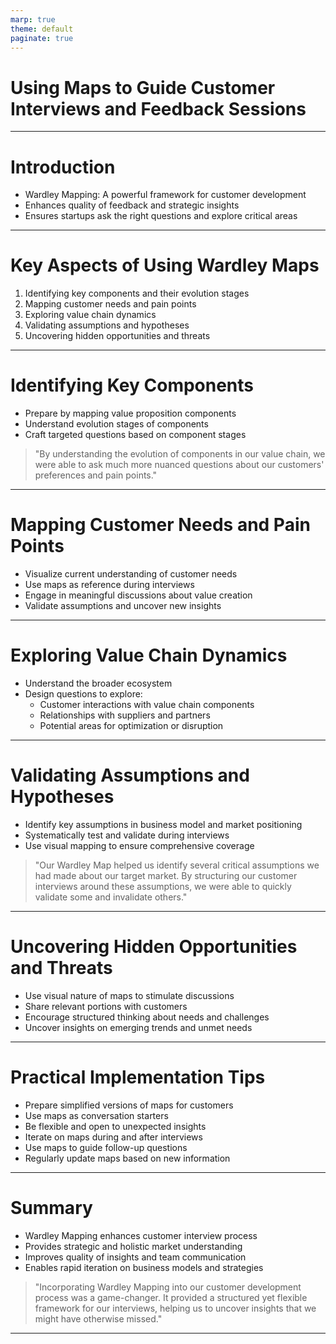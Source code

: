 ```yaml
---
marp: true
theme: default
paginate: true
---
```


# Using Maps to Guide Customer Interviews and Feedback Sessions

---

# Introduction

- Wardley Mapping: A powerful framework for customer development
- Enhances quality of feedback and strategic insights
- Ensures startups ask the right questions and explore critical areas

---

# Key Aspects of Using Wardley Maps

1. Identifying key components and their evolution stages
2. Mapping customer needs and pain points
3. Exploring value chain dynamics
4. Validating assumptions and hypotheses
5. Uncovering hidden opportunities and threats

---

# Identifying Key Components

- Prepare by mapping value proposition components
- Understand evolution stages of components
- Craft targeted questions based on component stages

> "By understanding the evolution of components in our value chain, we were able to ask much more nuanced questions about our customers' preferences and pain points."

---

# Mapping Customer Needs and Pain Points

- Visualize current understanding of customer needs
- Use maps as reference during interviews
- Engage in meaningful discussions about value creation
- Validate assumptions and uncover new insights

---

# Exploring Value Chain Dynamics

- Understand the broader ecosystem
- Design questions to explore:
  - Customer interactions with value chain components
  - Relationships with suppliers and partners
  - Potential areas for optimization or disruption

---

# Validating Assumptions and Hypotheses

- Identify key assumptions in business model and market positioning
- Systematically test and validate during interviews
- Use visual mapping to ensure comprehensive coverage

> "Our Wardley Map helped us identify several critical assumptions we had made about our target market. By structuring our customer interviews around these assumptions, we were able to quickly validate some and invalidate others."

---

# Uncovering Hidden Opportunities and Threats

- Use visual nature of maps to stimulate discussions
- Share relevant portions with customers
- Encourage structured thinking about needs and challenges
- Uncover insights on emerging trends and unmet needs

---

# Practical Implementation Tips

- Prepare simplified versions of maps for customers
- Use maps as conversation starters
- Be flexible and open to unexpected insights
- Iterate on maps during and after interviews
- Use maps to guide follow-up questions
- Regularly update maps based on new information

---

# Summary

- Wardley Mapping enhances customer interview process
- Provides strategic and holistic market understanding
- Improves quality of insights and team communication
- Enables rapid iteration on business models and strategies

> "Incorporating Wardley Mapping into our customer development process was a game-changer. It provided a structured yet flexible framework for our interviews, helping us to uncover insights that we might have otherwise missed."

---